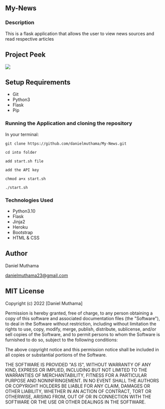 ## My-News

### Description

This is a flask application that allows the user to view news sources and read respective articles

## Project Peek
<img src="peek.png">

## Setup Requirements

- Git
- Python3
- Flask
- Pip

### Running the Application and cloning the repository

In your terminal:

```
git clone https://github.com/danielmuthama/My-News.git
```

```
cd into folder
```

```
add start.sh file
```

```
add the API key
```

```
chmod a+x start.sh
```

```
./start.sh
```

### Technologies Used

- Python3.10
- Flask
- Jinja2
- Heroku
- Bootstrap
- HTML & CSS

## Author

 Daniel Muthama
 
 danielmuthama23@gmail.com

## MIT License

Copyright (c) 2022 [Daniel Muthama]

Permission is hereby granted, free of charge, to any person obtaining a copy of this software and associated documentation files (the "Software"), to deal in the Software without restriction, including without limitation the rights to use, copy, modify, merge, publish, distribute, sublicense, and/or sell copies of the Software, and to permit persons to whom the Software is furnished to do so, subject to the following conditions:

The above copyright notice and this permission notice shall be included in all copies or substantial portions of the Software.

THE SOFTWARE IS PROVIDED "AS IS", WITHOUT WARRANTY OF ANY KIND, EXPRESS OR IMPLIED, INCLUDING BUT NOT LIMITED TO THE WARRANTIES OF MERCHANTABILITY, FITNESS FOR A PARTICULAR PURPOSE AND NONINFRINGEMENT. IN NO EVENT SHALL THE AUTHORS OR COPYRIGHT HOLDERS BE LIABLE FOR ANY CLAIM, DAMAGES OR OTHER LIABILITY, WHETHER IN AN ACTION OF CONTRACT, TORT OR OTHERWISE, ARISING FROM, OUT OF OR IN CONNECTION WITH THE SOFTWARE OR THE USE OR OTHER DEALINGS IN THE SOFTWARE.
